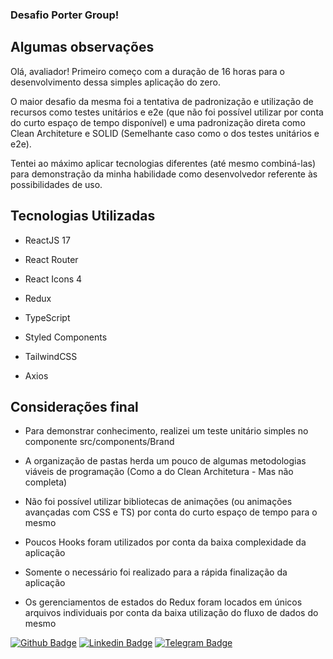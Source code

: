 ### Desafio Porter Group!

## Algumas observações

Olá, avaliador! Primeiro começo com a duração de 16 horas para o desenvolvimento dessa simples aplicação do zero.

O maior desafio da mesma foi a tentativa de padronização e utilização de recursos como testes unitários e e2e (que não foi possível utilizar por conta do curto espaço de tempo disponível) e uma padronização direta como Clean Architeture e SOLID (Semelhante caso como o dos testes unitários e e2e).

Tentei ao máximo aplicar tecnologias diferentes (até mesmo combiná-las) para demonstração da minha habilidade como desenvolvedor referente às possibilidades de uso.

## Tecnologias Utilizadas

- ReactJS 17

- React Router

- React Icons 4

- Redux

- TypeScript

- Styled Components

- TailwindCSS

- Axios

## Considerações final

- Para demonstrar conhecimento, realizei um teste unitário simples no componente src/components/Brand

- A organização de pastas herda um pouco de algumas metodologias viáveis de programação (Como a do Clean Architetura - Mas não completa)

- Não foi possível utilizar bibliotecas de animações (ou animações avançadas com CSS e TS) por conta do curto espaço de tempo para o mesmo

- Poucos Hooks foram utilizados por conta da baixa complexidade da aplicação

- Somente o necessário foi realizado para a rápida finalização da aplicação

- Os gerenciamentos de estados do Redux foram locados em únicos arquivos individuais por conta da baixa utilização do fluxo de dados do mesmo

[![Github Badge](https://img.shields.io/badge/-Github-000?style=flat-square&logo=Github&logoColor=white&link=https://github.com/diegoribeiromartins)](https://github.com/diegoribeiromartins)
[![Linkedin Badge](https://img.shields.io/badge/-LinkedIn-blue?style=flat-square&logo=Linkedin&logoColor=white&link=https://www.linkedin.com/in/devdiegomartins/)](https://www.linkedin.com/in/devdiegomartins/)
[![Telegram Badge](https://img.shields.io/badge/-Telegram-blue?style=flat-square&logo=Telegram&logoColor=white&link=https://t.me/DiegoDevop)](https://t.me/DiegoDevop)
